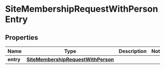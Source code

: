 

# SiteMembershipRequestWithPersonEntry

## Properties

Name | Type | Description | Notes
------------ | ------------- | ------------- | -------------
**entry** | [**SiteMembershipRequestWithPerson**](SiteMembershipRequestWithPerson.md) |  | 



